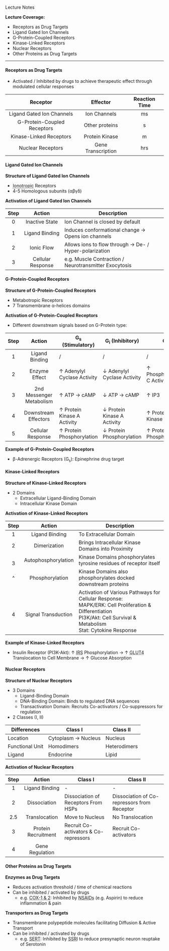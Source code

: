 Lecture Notes

**Lecture Coverage:**
- Receptors as Drug Targets
- Ligand Gated Ion Channels
- G-Protein-Coupled Receptors
- Kinase-Linked Receptors
- Nuclear Receptors
- Other Proteins as Drug Targets

---
#### **Receptors as Drug Targets**
- Activated / Inhibited by drugs to achieve therapeutic effect through modulated cellular responses

|        **Receptor**         |    **Effector**    | **Reaction Time** |
| :-------------------------: | :----------------: | :---------------: |
|  Ligand Gated Ion Channels  |    Ion Channels    |        ms         |
| G-Protein-Coupled Receptors |   Other proteins   |         s         |
|   Kinase-Linked Receptors   |   Protein Kinase   |         m         |
|      Nuclear Receptors      | Gene Transcription |        hrs        |


#### **Ligand Gated Ion Channels**
**Structure of Ligand Gated Ion Channels**
- <abbr Title="Allows ionic ligands to pass through after ligand binding">Ionotropic</abbr> Receptors
- 4-5 Homologous subunits (αβγδ)

**Activation of Ligand Gated Ion Channels**

| **Step** |    **Action**     | **Description**                                        |
| :------: | :---------------: | ------------------------------------------------------ |
|    0     |  Inactive State   | Ion Channel is closed by default                       |
|    1     |  Ligand Binding   | Induces conformational change → Opens ion channels     |
|    2     |    Ionic Flow     | Allows ions to flow through → De- / Hyper-polarization |
|    3     | Cellular Response | e.g. Muscle Contraction / Neurotransmitter Exocytosis  |


#### **G-Protein-Coupled Receptors**
**Structure of G-Protein-Coupled Receptors**
- Metabotropic Receptors
- 7 Transmembrane α-helices domains

**Activation of G-Protein-Coupled Receptors**
- Different downstream signals based on G-Protein type:

| **Step** |        **Action**        | G<sub>s</sub> (Stimulatory) | G<sub>i</sub> (Inhibitory)  | G<sub>q</sub>              |
| :------: | :----------------------: | --------------------------- | --------------------------- | -------------------------- |
|    1     |      Ligand Binding      | /                           | /                           | /                          |
|    2     |      Enzyme Effect       | ↑ Adenylyl Cyclase Activity | ↓ Adenylyl Cyclase Activity | ↑ Phospholipase C Activity |
|    3     | 2nd Messenger Metabolism | ↑ ATP → cAMP                | ↓ ATP → cAMP                | ↑ IP3                      |
|    4     |   Downstream Effectors   | ↑ Protein Kinase A Activity | ↓ Protein Kinase A Activity | ↑ Protein Kinase C         |
|    5     |    Cellular Response     | ↑ Protein Phosphorylation   | ↓ Protein Phosphorylation   | ↑ Protein Phosphorylation  |
**Example of G-Protein-Coupled Receptors**
- β-Adrenergic Receptors (G<sub>s</sub>): Epinephrine drug target


#### **Kinase-Linked Receptors**
**Structure of Kinase-Linked Receptors**
- 2 Domains
	- Extracellular Ligand-Binding Domain
	- Intracellular Kinase Domain

**Activation of Kinase-Linked Receptors**

| **Step** |       **Action**        | **Description**                                                                                                                                                            |
| :------: | :---------------------: | -------------------------------------------------------------------------------------------------------------------------------------------------------------------------- |
|    1     |     Ligand Binding      | To Extracellular Domain                                                                                                                                                    |
|    2     |      Dimerization       | Brings Intracellular Kinase Domains into Proximity                                                                                                                         |
|  <br>3   |   Autophosphorylation   | Kinase Domains phosphorylates tyrosine residues of receptor itself                                                                                                         |
|    ^     |     Phosphorylation     | Kinase Domains also phosphorylates docked downstream proteins                                                                                                              |
|  <br>4   | <br>Signal Transduction | Activation of Various Pathways for Cellular Response:<br>MAPK/ERK: Cell Proliferation & Differentiation<br>PI3K/Akt: Cell Survival & Metabolism<br>Stat: Cytokine Response |
**Example of Kinase-Linked Receptors**
- Insulin Receptor (PI3K-Akt): ↑ <abbr Title="Insulin Receptor Substrates">IRS</abbr> Phosphorylation → ↑ <abbr Title="Glucose Transporter Type 4">GLUT4</abbr> Translocation to Cell Membrane → ↑ Glucose Absorption


#### **Nuclear Receptors**
**Structure of Nuclear Receptors**
- 3 Domains
	- Ligand-Binding Domain
	- DNA-Binding Domain: Binds to regulated DNA sequences
	- Transactivation Domain: Recruits Co-activators / Co-suppressors for regulation
- 2 Classes (I, II)

| Differences     | Class I             | Class II     |
| --------------- | ------------------- | ------------ |
| Location        | Cytoplasm → Nucleus | Nucleus      |
| Functional Unit | Homodimers          | Heterodimers |
| Ligand          | Endocrine           | Lipid        |


**Activation of Nuclear Receptors**

| **Step** |     **Action**      | Class I                               | Class II                                    |
| :------: | :-----------------: | ------------------------------------- | ------------------------------------------- |
|    1     |   Ligand Binding    | -                                     | -                                           |
|    2     |    Dissociation     | Dissociation of Receptors From HSPs   | Dissociation of Co-repressors from Receptor |
|   2.5    |    Translocation    | Move to Nucleus                       | No Translocation                            |
|    3     | Protein Recruitment | Recruit Co-activators & Co-repressors | Recruit Co-activators                       |
|    4     |   Gene Regulation   |                                       |                                             |



#### **Other Proteins as Drug Targets**
**Enzymes as Drug Targets**
- Reduces activation threshold / time of chemical reactions
- Can be inhibited / activated by drugs
	- e.g. <abbr Title="Cyclooxygenase 1 & 2">COX-1 & 2</abbr>: Inhibited by <abbr Title="Non-steroidal Anti-inflammatory Drugs">NSAIDs</abbr> (e.g. Aspirin) to reduce inflammation & pain

**Transporters as Drug Targets**
- Transmembrane polypeptide molecules facilitating Diffusion & Active Transport
- Can be inhibited / activated by drugs
	- e.g. <abbr Title="Serotonin Transporters">SERT</abbr>: Inhibited by <abbr Title="Selective Serotonin Reuptake Inhibitors">SSRI</abbr> to reduce presynaptic neuron reuptake of Serotonin